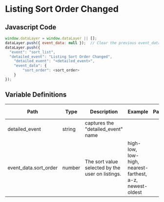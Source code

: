 # Listing Sort Order Changed

### 

## Javascript Code
```js
window.dataLayer = window.dataLayer || [];
dataLayer.push({ event_data: null });  // Clear the previous event_data object.
dataLayer.push({
  "event": "sort_list",
  "detailed_event": "Listing Sort Order Changed",
    "detailed_event": "<detailed_event>",
    "event_data": {
        "sort_order": <sort_order>
    }
});
```

## Variable Definitions

|Path|Type|Description|Example|Pattern|Min Length|Max Length|Minimum|Maximum|Multiple Of|
| --- | --- | --- | --- | --- | --- | --- | --- | --- | --- |
|detailed_event|string|captures the "detailed\_event" name||||||||
|event_data.sort_order|number|The sort value selected by the user on listings.|high-low, low-high, nearest-farthest, a-z, newest-oldest|||||||





